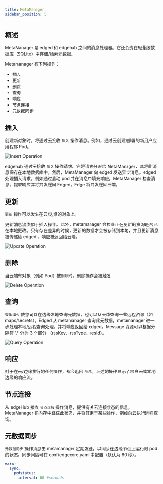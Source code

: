 ```yaml
---
title: MetaManager
sidebar_position: 5
---
```

## 概述
MetaManager 是 edged 和 edgehub 之间的消息处理器。它还负责在轻量级数据库（SQLite）中存储/检索元数据。

Metamanager 有下列操作：
  - 插入
  - 更新
  - 删除
  - 查询
  - 响应
  - 节点连接
  - 元数据同步

## 插入

创建新对象时，将通过云接收 `插入` 操作消息。例如，通过云创建/部署的新用户应用程序 Pod。

![Insert Operation](/img/metamanager/meta-insert.png)

edgehub 通过云接收 `插入` 操作请求。它将请求分派给 MetaManager，其将此消息保存在本地数据库中。然后，MetaManager 向 edged 发送异步消息。edged 处理插入请求，例如通过启动 pod 并在消息中填充响应。MetaManager 检查消息，提取响应并将其发送回 Edged，Edge 将其发送回云端。

## 更新
`更新` 操作可以发生在云/边缘的对象上。

更新消息流类似于插入操作。此外，metamanager 会检查正在更新的资源是否已在本地更改。只有存在差异的时候，更新的数据才会被存储到本地，并且更新消息被传递给 edged ，响应被返回给云端。

![Update Operation](/img/metamanager/meta-update.png)

## 删除
当云端有对象（例如 Pod）被`删除`时，删除操作会被触发

![Delete Operation](/img/metamanager/meta-delete.png)

## 查询
`查询操作` 使您可以在边缘本地查询元数据，也可以从云中查询一些远程资源（如 maps/secrets）。Edged 从 metamanager 查询此元数据，metamanager 进一步处理本地/远程查询处理，并将响应返回给 edged。Message 资源可以根据分隔符 '/' 分为 3 个部分 （resKey、resType、resId）。

![Query Operation](/img/metamanager/meta-query.png)

## 响应
对于在云/边缘执行的任何操作，都会返回 `响应`。上述的操作显示了来自云或本地边缘的响应流。

## 节点连接
从 edgeHub 接收 `节点连接` 操作消息，提供有关云连接状态的信息。MetaManager 在内存中跟踪此状态，并将其用于某些操作，例如向云执行远程查询。

## 元数据同步
`元数据同步` 操作消息由 metamanager 定期发送，以同步在边缘节点上运行的 pod 的状态。同步间隔可在 conf/edgecore.yaml 中配置（默认为 60 秒）。

```yaml
meta:
  sync:
    podstatus:
      interval: 60 #seconds
```
